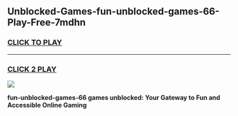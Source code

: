 
## Unblocked-Games-fun-unblocked-games-66-Play-Free-7mdhn
<h3>
<a href="https://premium76.site?title=fun-unblocked-games-66&ref=22A">CLICK TO PLAY</a></h3>
<hr>

<h3>
<a href="https://premium76.site?title=fun-unblocked-games-66&ref=22A">CLICK 2 PLAY</a>
  
</h3>

<a href="https://premium76.site?title=fun-unblocked-games-66&ref=22A"><img src="https://clearcache.store/games.png"></a>


**fun-unblocked-games-66 games unblocked: Your Gateway to Fun and Accessible Online Gaming**
